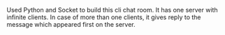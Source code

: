 Used Python and Socket to build this cli chat room. 
It has one server with infinite clients. 
In case of more than one clients, it gives reply to the message which appeared first on the server.
